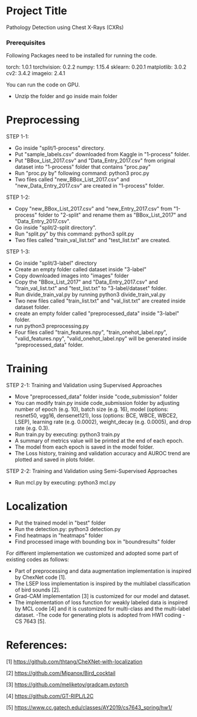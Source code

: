 
# Project Title

Pathology Detection using Chest X-Rays (CXRs)

### Prerequisites
Following Packages need to be installed for running the code.

torch: 1.0.1
torchvision: 0.2.2
numpy: 1.15.4
sklearn: 0.20.1 
matplotlib: 3.0.2
cv2: 3.4.2
imageio: 2.4.1

You can run the code on GPU. 


- Unzip the folder and go inside main folder 
# Preprocessing 

STEP 1-1:
 
- Go inside "split/1-process" directory.
- Put "sample_labels.csv" downloaded from Kaggle in "1-process" folder. 
- Put "BBox_List_2017.csv" and "Data_Entry_2017.csv" from original dataset into "1-process" folder that contains "proc.pay"
- Run "proc.py by" following command: python3 proc.py
- Two files called "new_BBox_List_2017.csv" and "new_Data_Entry_2017.csv" are created in "1-process" folder.

STEP 1-2: 

- Copy "new_BBox_List_2017.csv" and "new_Entry_2017.csv" from "1-process" folder to "2-split" and rename them as "BBox_List_2017" and "Data_Entry_2017.csv". 
- Go inside "split/2-split directory".
- Run "split.py" by this command: python3 split.py 
- Two files called  "train_val_list.txt" and "test_list.txt" are created. 

STEP 1-3: 

- Go inside "split/3-label" directory
- Create an empty folder called dataset inside "3-label"
- Copy downloaded images into "images" folder
- Copy the "BBox_List_2017" and "Data_Entry_2017.csv" and "train_val_list.txt" and "test_list.txt" to "3-label/dataset" folder.
- Run divide_train_val.py by running python3 divide_train_val.py
- Two new files called  "train_list.txt" and "val_list.txt" are created inside dataset folder. 
- create an empty folder called "preprocessed_data" inside "3-label" folder.
- run python3 preprocessing.py
- Four files called "train_features.npy", "train_onehot_label.npy", "valid_features.npy", "valid_onehot_label.npy" will be generated inside "preprocessed_data" folder. 



# Training
STEP 2-1: Training and Validation using Supervised Approaches

- Move "preprocessed_data" folder inside "code_submission" folder
- You can modify train.py inside code_submission folder by adjusting number of epoch (e.g. 10), batch size (e.g. 16), model (options: resnet50, vgg16, densenet121), loss (options: BCE, WBCE, WBCE2, LSEP), learning rate (e.g. 0.0002), weight_decay (e.g. 0.0005), and drop rate (e.g. 0.3).
- Run train.py by executing: python3 train.py
- A summary of metrics value will be printed at the end of each epoch. 
- The model from each epoch is saved in the model folder.
- The Loss history, training and validation accuracy and AUROC trend are plotted and saved in plots folder. 

STEP 2-2: Training and Validation using Semi-Supervised Approaches

- Run mcl.py by executing: python3 mcl.py


# Localization 

- Put the trained model in "best" folder
- Run the detection.py: python3 detection.py
- Find heatmaps in "heatmaps" folder
- Find processed image with bounding box in "boundresults" folder

For different implementation we customized and adopted some part of existing codes as follows:

- Part of preprocessing and data augmentation implementation is inspired by  ChexNet code [1].
- The LSEP loss implementation is inspired by the  multilabel classification of bird sounds [2].
- Grad-CAM implementation [3] is customized for  our model and dataset.
- The implementation of loss function for weakly labeled data is inspired by MCL code [4] and it is customized for multi-class and the multi-label dataset.
-The code for generating plots is adopted from HW1 coding - CS 7643 [5].

# References:

[1] https://github.com/thtang/CheXNet-with-localization

[2] https://github.com/Mipanox/Bird_cocktail

[3] https://github.com/meliketoy/gradcam.pytorch

[4] https://github.com/GT-RIPL/L2C

[5] https://www.cc.gatech.edu/classes/AY2019/cs7643_spring/hw1/






